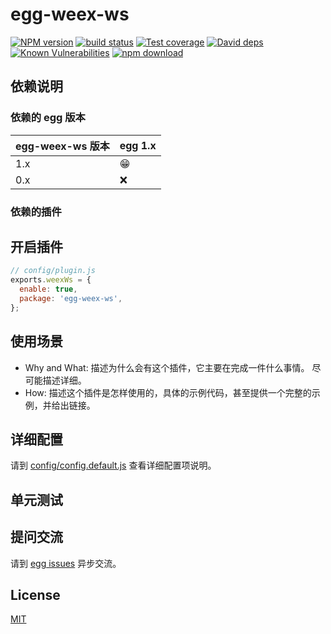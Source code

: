 # egg-weex-ws

[![NPM version][npm-image]][npm-url]
[![build status][travis-image]][travis-url]
[![Test coverage][codecov-image]][codecov-url]
[![David deps][david-image]][david-url]
[![Known Vulnerabilities][snyk-image]][snyk-url]
[![npm download][download-image]][download-url]

[npm-image]: https://img.shields.io/npm/v/egg-weex-ws.svg?style=flat-square
[npm-url]: https://npmjs.org/package/egg-weex-ws
[travis-image]: https://img.shields.io/travis/eggjs/egg-weex-ws.svg?style=flat-square
[travis-url]: https://travis-ci.org/eggjs/egg-weex-ws
[codecov-image]: https://img.shields.io/codecov/c/github/eggjs/egg-weex-ws.svg?style=flat-square
[codecov-url]: https://codecov.io/github/eggjs/egg-weex-ws?branch=master
[david-image]: https://img.shields.io/david/eggjs/egg-weex-ws.svg?style=flat-square
[david-url]: https://david-dm.org/eggjs/egg-weex-ws
[snyk-image]: https://snyk.io/test/npm/egg-weex-ws/badge.svg?style=flat-square
[snyk-url]: https://snyk.io/test/npm/egg-weex-ws
[download-image]: https://img.shields.io/npm/dm/egg-weex-ws.svg?style=flat-square
[download-url]: https://npmjs.org/package/egg-weex-ws

<!--
Description here.
-->

## 依赖说明

### 依赖的 egg 版本

egg-weex-ws 版本 | egg 1.x
--- | ---
1.x | 😁
0.x | ❌

### 依赖的插件
<!--

如果有依赖其它插件，请在这里特别说明。如

- security
- multipart

-->

## 开启插件

```js
// config/plugin.js
exports.weexWs = {
  enable: true,
  package: 'egg-weex-ws',
};
```

## 使用场景

- Why and What: 描述为什么会有这个插件，它主要在完成一件什么事情。
尽可能描述详细。
- How: 描述这个插件是怎样使用的，具体的示例代码，甚至提供一个完整的示例，并给出链接。

## 详细配置

请到 [config/config.default.js](config/config.default.js) 查看详细配置项说明。

## 单元测试

<!-- 描述如何在单元测试中使用此插件，例如 schedule 如何触发。无则省略。-->

## 提问交流

请到 [egg issues](https://github.com/eggjs/egg/issues) 异步交流。

## License

[MIT](LICENSE)
